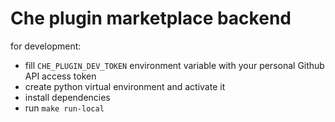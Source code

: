 # Che plugin marketplace backend

for development:
 * fill `CHE_PLUGIN_DEV_TOKEN` environment variable with your personal Github API access token
 * create python virtual environment and activate it
 * install dependencies
 * run `make run-local`
